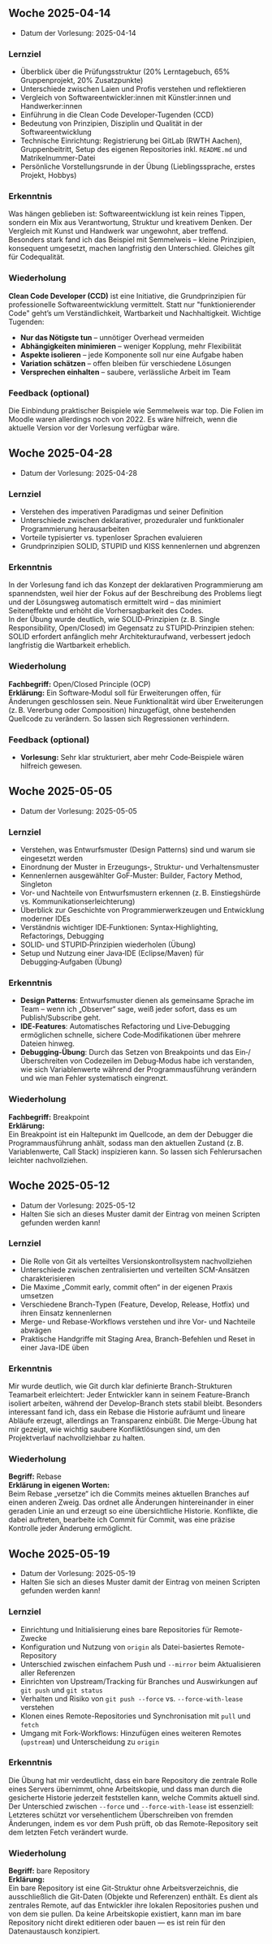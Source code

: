 ## Woche 2025-04-14
- Datum der Vorlesung: 2025-04-14

### Lernziel

- Überblick über die Prüfungsstruktur (20% Lerntagebuch, 65% Gruppenprojekt, 20% Zusatzpunkte)  
- Unterschiede zwischen Laien und Profis verstehen und reflektieren  
- Vergleich von Softwareentwickler:innen mit Künstler:innen und Handwerker:innen  
- Einführung in die Clean Code Developer-Tugenden (CCD)  
- Bedeutung von Prinzipien, Disziplin und Qualität in der Softwareentwicklung  
- Technische Einrichtung: Registrierung bei GitLab (RWTH Aachen), Gruppenbeitritt, Setup des eigenen Repositories inkl. `README.md` und Matrikelnummer-Datei  
- Persönliche Vorstellungsrunde in der Übung (Lieblingssprache, erstes Projekt, Hobbys)  

### Erkenntnis

Was hängen geblieben ist: Softwareentwicklung ist kein reines Tippen, sondern ein Mix aus Verantwortung, Struktur und kreativem Denken. Der Vergleich mit Kunst und Handwerk war ungewohnt, aber treffend. Besonders stark fand ich das Beispiel mit Semmelweis – kleine Prinzipien, konsequent umgesetzt, machen langfristig den Unterschied. Gleiches gilt für Codequalität.

### Wiederholung

**Clean Code Developer (CCD)** ist eine Initiative, die Grundprinzipien für professionelle Softwareentwicklung vermittelt. Statt nur "funktionierender Code" geht’s um Verständlichkeit, Wartbarkeit und Nachhaltigkeit. Wichtige Tugenden:  
- **Nur das Nötigste tun** – unnötiger Overhead vermeiden  
- **Abhängigkeiten minimieren** – weniger Kopplung, mehr Flexibilität  
- **Aspekte isolieren** – jede Komponente soll nur eine Aufgabe haben  
- **Variation schätzen** – offen bleiben für verschiedene Lösungen  
- **Versprechen einhalten** – saubere, verlässliche Arbeit im Team  

### Feedback (optional)

Die Einbindung praktischer Beispiele wie Semmelweis war top. Die Folien im Moodle waren allerdings noch von 2022. Es wäre hilfreich, wenn die aktuelle Version vor der Vorlesung verfügbar wäre.

## Woche 2025-04-28
- Datum der Vorlesung: 2025-04-28

### Lernziel

- Verstehen des imperativen Paradigmas und seiner Definition  
- Unterschiede zwischen deklarativer, prozeduraler und funktionaler Programmierung herausarbeiten  
- Vorteile typisierter vs. typenloser Sprachen evaluieren  
- Grundprinzipien SOLID, STUPID und KISS kennenlernen und abgrenzen

### Erkenntnis

In der Vorlesung fand ich das Konzept der deklarativen Programmierung am spannendsten, weil hier der Fokus auf der Beschreibung des Problems liegt und der Lösungsweg automatisch ermittelt wird – das minimiert Seiteneffekte und erhöht die Vorhersagbarkeit des Codes.  
In der Übung wurde deutlich, wie SOLID‑Prinzipien (z. B. Single Responsibility, Open/Closed) im Gegensatz zu STUPID‑Prinzipien stehen: SOLID erfordert anfänglich mehr Architekturaufwand, verbessert jedoch langfristig die Wartbarkeit erheblich.

### Wiederholung

**Fachbegriff:** Open/Closed Principle (OCP)  
**Erklärung:**
Ein Software‑Modul soll für Erweiterungen offen, für Änderungen geschlossen sein. Neue Funktionalität wird über Erweiterungen (z. B. Vererbung oder Composition) hinzugefügt, ohne bestehenden Quellcode zu verändern. So lassen sich Regressionen verhindern.

### Feedback (optional)

- **Vorlesung:** Sehr klar strukturiert, aber mehr Code‑Beispiele wären hilfreich gewesen.

## Woche 2025-05-05
- Datum der Vorlesung: 2025-05-05

### Lernziel

- Verstehen, was Entwurfsmuster (Design Patterns) sind und warum sie eingesetzt werden  
- Einordnung der Muster in Erzeugungs‑, Struktur‑ und Verhaltensmuster  
- Kennenlernen ausgewählter GoF‑Muster: Builder, Factory Method, Singleton
- Vor‑ und Nachteile von Entwurfsmustern erkennen (z. B. Einstiegshürde vs. Kommunikationserleichterung)  
- Überblick zur Geschichte von Programmierwerkzeugen und Entwicklung moderner IDEs  
- Verständnis wichtiger IDE‑Funktionen: Syntax‑Highlighting, Refactorings, Debugging  
- SOLID‑ und STUPID‑Prinzipien wiederholen (Übung)  
- Setup und Nutzung einer Java‑IDE (Eclipse/Maven) für Debugging‑Aufgaben (Übung)  

### Erkenntnis

- **Design Patterns**: Entwurfsmuster dienen als gemeinsame Sprache im Team – wenn ich „Observer“ sage, weiß jeder sofort, dass es um Publish/Subscribe geht.  
- **IDE‑Features**: Automatisches Refactoring und Live‑Debugging ermöglichen schnelle, sichere Code‑Modifikationen über mehrere Dateien hinweg.  
- **Debugging‑Übung**: Durch das Setzen von Breakpoints und das Ein‑/Überschreiten von Codezeilen im Debug‑Modus habe ich verstanden, wie sich Variablenwerte während der Programmausführung verändern und wie man Fehler systematisch eingrenzt.  

### Wiederholung

**Fachbegriff:** Breakpoint  
**Erklärung:**  
Ein Breakpoint ist ein Haltepunkt im Quellcode, an dem der Debugger die Programmausführung anhält, sodass man den aktuellen Zustand (z. B. Variablenwerte, Call Stack) inspizieren kann. So lassen sich Fehlerursachen leichter nachvollziehen.

## Woche 2025-05-12
- Datum der Vorlesung: 2025-05-12  
- Halten Sie sich an dieses Muster damit der Eintrag von meinen Scripten gefunden werden kann!

### Lernziel

- Die Rolle von Git als verteiltes Versionskontrollsystem nachvollziehen  
- Unterschiede zwischen zentralisierten und verteilten SCM-Ansätzen charakterisieren  
- Die Maxime „Commit early, commit often“ in der eigenen Praxis umsetzen  
- Verschiedene Branch-Typen (Feature, Develop, Release, Hotfix) und ihren Einsatz kennenlernen  
- Merge- und Rebase-Workflows verstehen und ihre Vor- und Nachteile abwägen  
- Praktische Handgriffe mit Staging Area, Branch-Befehlen und Reset in einer Java-IDE üben  

### Erkenntnis

Mir wurde deutlich, wie Git durch klar definierte Branch-Strukturen Teamarbeit erleichtert: Jeder Entwickler kann in seinem Feature-Branch isoliert arbeiten, während der Develop-Branch stets stabil bleibt. Besonders interessant fand ich, dass ein Rebase die Historie aufräumt und lineare Abläufe erzeugt, allerdings an Transparenz einbüßt. Die Merge-Übung hat mir gezeigt, wie wichtig saubere Konfliktlösungen sind, um den Projektverlauf nachvollziehbar zu halten.

### Wiederholung

**Begriff:** Rebase  
**Erklärung in eigenen Worten:**  
Beim Rebase „versetze“ ich die Commits meines aktuellen Branches auf einen anderen Zweig. Das ordnet alle Änderungen hintereinander in einer geraden Linie an und erzeugt so eine übersichtliche Historie. Konflikte, die dabei auftreten, bearbeite ich Commit für Commit, was eine präzise Kontrolle jeder Änderung ermöglicht.  

## Woche 2025-05-19
- Datum der Vorlesung: 2025-05-19  
- Halten Sie sich an dieses Muster damit der Eintrag von meinen Scripten gefunden werden kann!

### Lernziel

- Einrichtung und Initialisierung eines bare Repositories für Remote-Zwecke  
- Konfiguration und Nutzung von `origin` als Datei-basiertes Remote-Repository  
- Unterschied zwischen einfachem Push und `--mirror` beim Aktualisieren aller Referenzen  
- Einrichten von Upstream/Tracking für Branches und Auswirkungen auf `git push` und `git status`  
- Verhalten und Risiko von `git push --force` vs. `--force-with-lease` verstehen  
- Klonen eines Remote-Repositories und Synchronisation mit `pull` und `fetch`  
- Umgang mit Fork-Workflows: Hinzufügen eines weiteren Remotes (`upstream`) und Unterscheidung zu `origin`  

### Erkenntnis

Die Übung hat mir verdeutlicht, dass ein bare Repository die zentrale Rolle eines Servers übernimmt, ohne Arbeitskopie, und dass man durch die gesicherte Historie jederzeit feststellen kann, welche Commits aktuell sind. Der Unterschied zwischen `--force` und `--force-with-lease` ist essenziell: Letzteres schützt vor versehentlichem Überschreiben von fremden Änderungen, indem es vor dem Push prüft, ob das Remote-Repository seit dem letzten Fetch verändert wurde.

### Wiederholung

**Begriff:** bare Repository  
**Erklärung:**  
Ein bare Repository ist eine Git-Struktur ohne Arbeitsverzeichnis, die ausschließlich die Git-Daten (Objekte und Referenzen) enthält. Es dient als zentrales Remote, auf das Entwickler ihre lokalen Repositories pushen und von dem sie pullen. Da keine Arbeitskopie existiert, kann man im bare Repository nicht direkt editieren oder bauen — es ist rein für den Datenaustausch konzipiert.  
